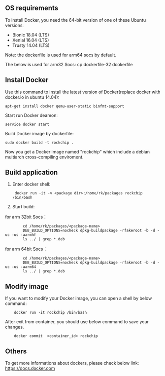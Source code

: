 ## OS requirements

To install Docker, you need the 64-bit version of one of these Ubuntu versions:

* Bionic 18.04 (LTS)
* Xenial 16.04 (LTS)
* Trusty 14.04 (LTS)

Note: the dockerfile is used for arm64 socs by default.

The below is used for arm32 Socs:
    cp dockerfile-32 dcokerfile

## Install Docker

Use this command to install the latest version of Docker(replace docker with docker.io in ubuntu 14.04):

	apt-get install docker qemu-user-static binfmt-support

Start run Docker deamon:

	service docker start

Build Docker image by dockerfile:

	sudo docker build -t rockchip .

Now you get a Docker image named "rockchip" which include a debian multiarch cross-compiling enviroment.

## Build application

1) Enter docker shell:

		docker run -it -v <package dir>:/home/rk/packages rockchip /bin/bash

2) Start build:

for arm 32bit Socs：<br>

```
		cd /home/rk/packages/<package-name>
		DEB_BUILD_OPTIONS=nocheck dpkg-buildpackage -rfakeroot -b -d -uc -us -aarmhf
		ls ../ | grep *.deb
```

for arm 64bit Socs：<br>

```
		cd /home/rk/packages/<package-name>
		DEB_BUILD_OPTIONS=nocheck dpkg-buildpackage -rfakeroot -b -d -uc -us -aarm64
		ls ../ | grep *.deb
```

## Modify image

If you want to modify your Docker image, you can open a shell by below command:

```
	docker run -it rockchip /bin/bash

```

After exit from container, you should use below command to save your changes.

```
	docker commit  <container_id> rockchip

```

## Others

To get more informations about dockers, please check below link:
https://docs.docker.com
